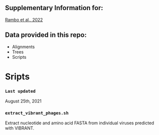 

## Supplementary Information for:

[Rambo et al., 2022](https://www.researchsquare.com/article/rs-960995/v1)

##  Data provided in this repo: 

- Alignments
- Trees
- Scripts 




# Sripts




### `Last updated`  

August 25th, 2021

### `extract_vibrant_phages.sh`

Extract nucleotide and amino acid FASTA from individual viruses predicted with VIBRANT.

